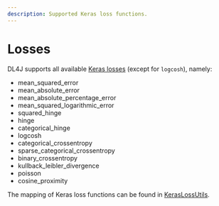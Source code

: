 ```yaml
---
description: Supported Keras loss functions.
---
```


# Losses

DL4J supports all available [Keras losses](https://keras.io/losses) (except for `logcosh`), namely:

* mean\_squared\_error
* mean\_absolute\_error
* mean\_absolute\_percentage\_error
* mean\_squared\_logarithmic\_error
* squared\_hinge
* hinge
* categorical\_hinge
* logcosh
* categorical\_crossentropy
* sparse\_categorical\_crossentropy
* binary\_crossentropy
* kullback\_leibler\_divergence
* poisson
* cosine\_proximity

The mapping of Keras loss functions can be found in [KerasLossUtils](https://github.com/eclipse/deeplearning4j/blob/master/deeplearning4j/deeplearning4j-modelimport/src/main/java/org/deeplearning4j/nn/modelimport/keras/utils/KerasLossUtils.java).
